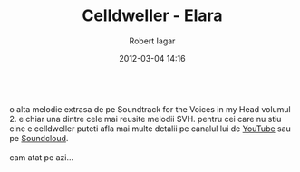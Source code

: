 ﻿---
layout: post
title: Celldweller - Elara
date: 2012-03-04 14:16
author: "Robert Iagar"
comments: true
tags: [celldweller, elara, Life, Music, soundtrack for the voices in my head vol.2]
---
<br />o alta melodie extrasa de pe Soundtrack for the Voices in my Head volumul 2. e chiar una dintre cele mai reusite melodii SVH. pentru cei care nu stiu cine e celldweller puteti afla mai multe detalii pe canalul lui de <a href="http://youtube.com/celldweler" target="_blank">YouTube</a> sau pe <a href="http://soundcloud.com/celldweller/tracks" target="_blank">Soundcloud</a>.<br /><br />cam atat pe azi...
